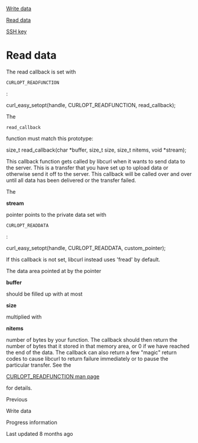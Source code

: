 <a href="write.html" class="navButton-94f2579c--pageItemWithChildrenNested-2c5d8183--navButtonClickable-161b88ca">

<span class="text-4505230f--UIH300-2063425d--textContentFamily-49a318e1--navButtonLabel-14a4968f">Write data</span>

</a>

<a href="read.html" class="navButton-94f2579c--pageItemWithChildrenNested-2c5d8183--navButtonClickable-161b88ca--navButtonOpened-6a88552e">

<span class="text-4505230f--UIH300-2063425d--textContentFamily-49a318e1--navButtonLabel-14a4968f">Read data</span>

</a>

<a href="sshkey.html" class="navButton-94f2579c--pageItemWithChildrenNested-2c5d8183--navButtonClickable-161b88ca">

<span class="text-4505230f--UIH300-2063425d--textContentFamily-49a318e1--navButtonLabel-14a4968f">SSH key</span>

</a>

# <span class="text-4505230f--DisplayH900-bfb998fa--textContentFamily-49a318e1">Read data</span>

<span class="text-4505230f--UIH300-2063425d--textUIFamily-5ebd8e40--text-8ee2c8b2">

</span>

<span class="text-4505230f--TextH400-3033861f--textContentFamily-49a318e1">

<span data-key="0451f0e1f2e24093b54761791a1d28ab">

<span data-offset-key="0451f0e1f2e24093b54761791a1d28ab:0">The read callback is set with </span>

<span data-offset-key="0451f0e1f2e24093b54761791a1d28ab:1">`CURLOPT_READFUNCTION`</span>

<span data-offset-key="0451f0e1f2e24093b54761791a1d28ab:2">:</span>

</span>

</span> curl_easy_setopt(handle, CURLOPT_READFUNCTION, read_callback);<span class="text-4505230f--TextH400-3033861f--textContentFamily-49a318e1">

<span data-key="cf72be5af3db48918e8de8892ae10c84">

<span data-offset-key="cf72be5af3db48918e8de8892ae10c84:0">The </span>

<span data-offset-key="cf72be5af3db48918e8de8892ae10c84:1">`read_callback`</span>

<span data-offset-key="cf72be5af3db48918e8de8892ae10c84:2"> function must match this prototype:</span>

</span>

</span> size_t read_callback(char *buffer, size_t size, size_t nitems, void *stream);<span class="text-4505230f--TextH400-3033861f--textContentFamily-49a318e1">

<span data-key="0f1813af068a4124b2c45fbbede7f948">

<span data-offset-key="0f1813af068a4124b2c45fbbede7f948:0">This callback function gets called by libcurl when it wants to send data to the server. This is a transfer that you have set up to upload data or otherwise send it off to the server. This callback will be called over and over until all data has been delivered or the transfer failed.</span>

</span>

</span>

<span class="text-4505230f--TextH400-3033861f--textContentFamily-49a318e1">

<span data-key="f429317fb6d346f68805926aff757dbe">

<span data-offset-key="f429317fb6d346f68805926aff757dbe:0">The </span>

<span data-offset-key="f429317fb6d346f68805926aff757dbe:1">**stream**</span>

<span data-offset-key="f429317fb6d346f68805926aff757dbe:2"> pointer points to the private data set with </span>

<span data-offset-key="f429317fb6d346f68805926aff757dbe:3">`CURLOPT_READDATA`</span>

<span data-offset-key="f429317fb6d346f68805926aff757dbe:4">:</span>

</span>

</span> curl_easy_setopt(handle, CURLOPT_READDATA, custom_pointer);<span class="text-4505230f--TextH400-3033861f--textContentFamily-49a318e1">

<span data-key="be21dc0a4a1f48e4ae28143669a59ec8">

<span data-offset-key="be21dc0a4a1f48e4ae28143669a59ec8:0">If this callback is not set, libcurl instead uses 'fread' by default.</span>

</span>

</span>

<span class="text-4505230f--TextH400-3033861f--textContentFamily-49a318e1">

<span data-key="7757fba558c0480ba131b921db655952">

<span data-offset-key="7757fba558c0480ba131b921db655952:0">The data area pointed at by the pointer </span>

<span data-offset-key="7757fba558c0480ba131b921db655952:1">**buffer**</span>

<span data-offset-key="7757fba558c0480ba131b921db655952:2"> should be filled up with at most </span>

<span data-offset-key="7757fba558c0480ba131b921db655952:3">**size**</span>

<span data-offset-key="7757fba558c0480ba131b921db655952:4"> multiplied with </span>

<span data-offset-key="7757fba558c0480ba131b921db655952:5">**nitems**</span>

<span data-offset-key="7757fba558c0480ba131b921db655952:6"> number of bytes by your function. The callback should then return the number of bytes that it stored in that memory area, or 0 if we have reached the end of the data. The callback can also return a few "magic" return codes to cause libcurl to return failure immediately or to pause the particular transfer. See the </span>

</span>

<a href="https://curl.se/libcurl/c/CURLOPT_READFUNCTION.html" class="link-a079aa82--primary-53a25e66--link-faf6c434">

<span data-key="21ced075b70943e98cd3cae0210f5292">

<span data-offset-key="21ced075b70943e98cd3cae0210f5292:0">CURLOPT_READFUNCTION man page</span>

</span>

</a>

<span data-key="ad62d9234bb34e8c9244276ea50b05a5">

<span data-offset-key="ad62d9234bb34e8c9244276ea50b05a5:0"> for details.</span>

</span>

</span>

<a href="write.html" class="reset-3c756112--card-6570f064--whiteCard-fff091a4--cardPrevious-56a5e674">

</a>

<span class="text-4505230f--TextH200-a3425406--textContentFamily-49a318e1">Previous</span>

<span class="text-4505230f--UIH400-4e41e82a--textContentFamily-49a318e1">Write data</span>

<a href="progress.html" class="reset-3c756112--card-6570f064--whiteCard-fff091a4--cardNext-19241c42">

</a>

<span class="text-4505230f--UIH400-4e41e82a--textContentFamily-49a318e1">Progress information</span>

<span class="text-4505230f--TextH200-a3425406--textContentFamily-49a318e1">Last updated 8 months ago</span>
